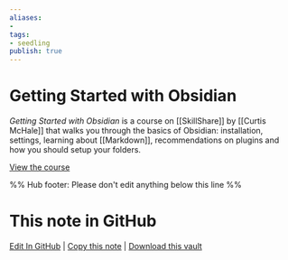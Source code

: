 ```yaml
---
aliases: 
- 
tags:
- seedling
publish: true
---
```


# Getting Started with Obsidian

*Getting Started with Obsidian* is a course on [[SkillShare]] by [[Curtis McHale]] that walks you through the basics of Obsidian: installation, settings, learning about [[Markdown]], recommendations on plugins and how you should setup your folders. 

[View the course](https://www.skillshare.com/en/classes/Getting-Started-with-Obsidian/704822481)

%% Hub footer: Please don't edit anything below this line %%

# This note in GitHub

<span class="git-footer">[Edit In GitHub](https://github.dev/obsidian-community/obsidian-hub/blob/main/04%20-%20Guides%2C%20Workflows%2C%20%26%20Courses/Courses/Course%20for%20Getting%20Started%20with%20Obsidian.md "git-hub-edit-note") | [Copy this note](https://raw.githubusercontent.com/obsidian-community/obsidian-hub/main/04%20-%20Guides%2C%20Workflows%2C%20%26%20Courses/Courses/Course%20for%20Getting%20Started%20with%20Obsidian.md "git-hub-copy-note") | [Download this vault](https://github.com/obsidian-community/obsidian-hub/archive/refs/heads/main.zip "git-hub-download-vault") </span>
